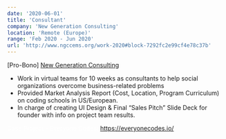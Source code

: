 ```yaml
---
date: '2020-06-01'
title: 'Consultant'
company: 'New Generation Consulting'
location: 'Remote (Europe)'
range: 'Feb 2020 - Jun 2020'
url: 'http://www.ngccems.org/work-2020#block-7292fc2e99cf4e78c37b'
---
```

[Pro-Bono] [New Generation Consulting](http://www.ngccems.org/work-2020#block-7292fc2e99cf4e78c37b)
<br>

- Work in virtual teams for 10 weeks as consultants to help social organizations overcome business-related problems
- Provided Market Analysis Report (Cost, Location, Program Curriculum) on coding schools in US/European.
- In charge of creating UI Design & Final “Sales Pitch” Slide Deck for founder with info on project team results.

<span style="color:#FFFFFF">Case Project - Everyone Codes:</span> https://everyonecodes.io/